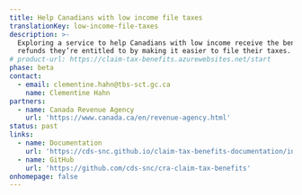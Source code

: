 ```yaml
---
title: Help Canadians with low income file taxes
translationKey: low-income-file-taxes
description: >-
  Exploring a service to help Canadians with low income receive the benefits and
  refunds they’re entitled to by making it easier to file their taxes.
# product-url: https://claim-tax-benefits.azurewebsites.net/start
phase: beta
contact:
  - email: clementine.hahn@tbs-sct.gc.ca
    name: Clementine Hahn
partners:
  - name: Canada Revenue Agency
    url: 'https://www.canada.ca/en/revenue-agency.html'
status: past
links: 
  - name: Documentation
    url: 'https://cds-snc.github.io/claim-tax-benefits-documentation/information-about-claim-tax-benefits/'
  - name: GitHub
    url: 'https://github.com/cds-snc/cra-claim-tax-benefits'
onhomepage: false
---
```


